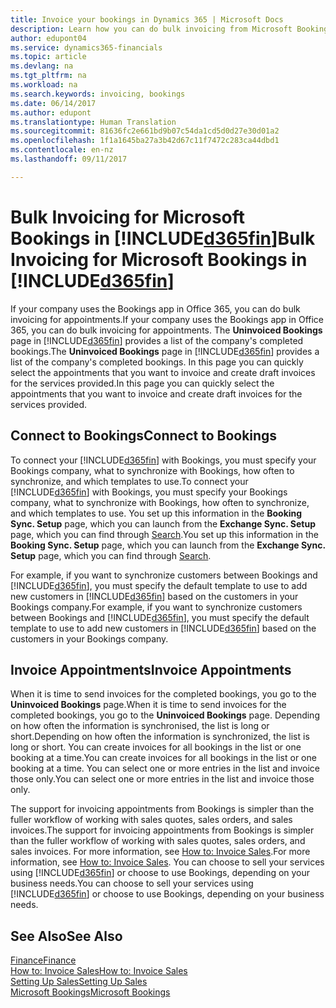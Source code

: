 ```yaml
---
title: Invoice your bookings in Dynamics 365 | Microsoft Docs
description: Learn how you can do bulk invoicing from Microsoft Bookings in Dynamics 365 for Financials.
author: edupont04
ms.service: dynamics365-financials
ms.topic: article
ms.devlang: na
ms.tgt_pltfrm: na
ms.workload: na
ms.search.keywords: invoicing, bookings
ms.date: 06/14/2017
ms.author: edupont
ms.translationtype: Human Translation
ms.sourcegitcommit: 81636fc2e661bd9b07c54da1cd5d0d27e30d01a2
ms.openlocfilehash: 1f1a1645ba27a3b42d67c11f7472c283ca44dbd1
ms.contentlocale: en-nz
ms.lasthandoff: 09/11/2017

---
```

# <a name="bulk-invoicing-for-microsoft-bookings-in-included365finincludesd365finmdmd"></a><span data-ttu-id="b19d4-103">Bulk Invoicing for Microsoft Bookings in [!INCLUDE[d365fin](includes/d365fin_md.md)]</span><span class="sxs-lookup"><span data-stu-id="b19d4-103">Bulk Invoicing for Microsoft Bookings in [!INCLUDE[d365fin](includes/d365fin_md.md)]</span></span>
<span data-ttu-id="b19d4-104">If your company uses the Bookings app in Office 365, you can do bulk invoicing for appointments.</span><span class="sxs-lookup"><span data-stu-id="b19d4-104">If your company uses the Bookings app in Office 365, you can do bulk invoicing for appointments.</span></span> <span data-ttu-id="b19d4-105">The **Uninvoiced Bookings** page in [!INCLUDE[d365fin](includes/d365fin_md.md)] provides a list of the company's completed bookings.</span><span class="sxs-lookup"><span data-stu-id="b19d4-105">The **Uninvoiced Bookings** page in [!INCLUDE[d365fin](includes/d365fin_md.md)] provides a list of the company's completed bookings.</span></span> <span data-ttu-id="b19d4-106">In this page you can quickly select the appointments that you want to invoice and create draft invoices for the services provided.</span><span class="sxs-lookup"><span data-stu-id="b19d4-106">In this page you can quickly select the appointments that you want to invoice and create draft invoices for the services provided.</span></span>  

## <a name="connect-to-bookings"></a><span data-ttu-id="b19d4-107">Connect to Bookings</span><span class="sxs-lookup"><span data-stu-id="b19d4-107">Connect to Bookings</span></span>
<span data-ttu-id="b19d4-108">To connect your [!INCLUDE[d365fin](includes/d365fin_md.md)] with Bookings, you must specify your Bookings company, what to synchronize with Bookings, how often to synchronize, and which templates to use.</span><span class="sxs-lookup"><span data-stu-id="b19d4-108">To connect your [!INCLUDE[d365fin](includes/d365fin_md.md)] with Bookings, you must specify your Bookings company, what to synchronize with Bookings, how often to synchronize, and which templates to use.</span></span> <span data-ttu-id="b19d4-109">You set up this information in the **Booking Sync. Setup** page, which you can launch from the **Exchange Sync. Setup** page, which you can find through [Search](ui-search.md).</span><span class="sxs-lookup"><span data-stu-id="b19d4-109">You set up this information in the **Booking Sync. Setup** page, which you can launch from the **Exchange Sync. Setup** page, which you can find through [Search](ui-search.md).</span></span>  

<span data-ttu-id="b19d4-110">For example, if you want to synchronize customers between Bookings and [!INCLUDE[d365fin](includes/d365fin_md.md)], you must specify the default template to use to add new customers in [!INCLUDE[d365fin](includes/d365fin_md.md)] based on the customers in your Bookings company.</span><span class="sxs-lookup"><span data-stu-id="b19d4-110">For example, if you want to synchronize customers between Bookings and [!INCLUDE[d365fin](includes/d365fin_md.md)], you must specify the default template to use to add new customers in [!INCLUDE[d365fin](includes/d365fin_md.md)] based on the customers in your Bookings company.</span></span>  

## <a name="invoice-appointments"></a><span data-ttu-id="b19d4-111">Invoice Appointments</span><span class="sxs-lookup"><span data-stu-id="b19d4-111">Invoice Appointments</span></span>
<span data-ttu-id="b19d4-112">When it is time to send invoices for the completed bookings, you go to the **Uninvoiced Bookings** page.</span><span class="sxs-lookup"><span data-stu-id="b19d4-112">When it is time to send invoices for the completed bookings, you go to the **Uninvoiced Bookings** page.</span></span> <span data-ttu-id="b19d4-113">Depending on how often the information is synchronised, the list is long or short.</span><span class="sxs-lookup"><span data-stu-id="b19d4-113">Depending on how often the information is synchronized, the list is long or short.</span></span> <span data-ttu-id="b19d4-114">You can create invoices for all bookings in the list or one booking at a time.</span><span class="sxs-lookup"><span data-stu-id="b19d4-114">You can create invoices for all bookings in the list or one booking at a time.</span></span> <span data-ttu-id="b19d4-115">You can select one or more entries in the list and invoice those only.</span><span class="sxs-lookup"><span data-stu-id="b19d4-115">You can select one or more entries in the list and invoice those only.</span></span>  

<span data-ttu-id="b19d4-116">The support for invoicing appointments from Bookings is simpler than the fuller workflow of working with sales quotes, sales orders, and sales invoices.</span><span class="sxs-lookup"><span data-stu-id="b19d4-116">The support for invoicing appointments from Bookings is simpler than the fuller workflow of working with sales quotes, sales orders, and sales invoices.</span></span> <span data-ttu-id="b19d4-117">For more information, see [How to: Invoice Sales](sales-how-invoice-sales.md).</span><span class="sxs-lookup"><span data-stu-id="b19d4-117">For more information, see [How to: Invoice Sales](sales-how-invoice-sales.md).</span></span> <span data-ttu-id="b19d4-118">You can choose to sell your services using [!INCLUDE[d365fin](includes/d365fin_md.md)] or choose to use Bookings, depending on your business needs.</span><span class="sxs-lookup"><span data-stu-id="b19d4-118">You can choose to sell your services using [!INCLUDE[d365fin](includes/d365fin_md.md)] or choose to use Bookings, depending on your business needs.</span></span>  

## <a name="see-also"></a><span data-ttu-id="b19d4-119">See Also</span><span class="sxs-lookup"><span data-stu-id="b19d4-119">See Also</span></span>
[<span data-ttu-id="b19d4-120">Finance</span><span class="sxs-lookup"><span data-stu-id="b19d4-120">Finance</span></span>](finance.md)  
[<span data-ttu-id="b19d4-121">How to: Invoice Sales</span><span class="sxs-lookup"><span data-stu-id="b19d4-121">How to: Invoice Sales</span></span>](sales-how-invoice-sales.md)  
[<span data-ttu-id="b19d4-122">Setting Up Sales</span><span class="sxs-lookup"><span data-stu-id="b19d4-122">Setting Up Sales</span></span>](sales-setup-sales.md)  
[<span data-ttu-id="b19d4-123">Microsoft Bookings</span><span class="sxs-lookup"><span data-stu-id="b19d4-123">Microsoft Bookings</span></span>](https://products.office.com/en-us/business/scheduling-and-booking-app)  


